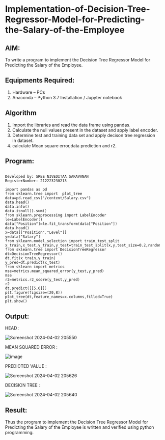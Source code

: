 # Implementation-of-Decision-Tree-Regressor-Model-for-Predicting-the-Salary-of-the-Employee

## AIM:
To write a program to implement the Decision Tree Regressor Model for Predicting the Salary of the Employee.

## Equipments Required:
1. Hardware – PCs
2. Anaconda – Python 3.7 Installation / Jupyter notebook

## Algorithm
1. Import the libraries and read the data frame using pandas.
2. Calculate the null values present in the dataset and apply label encoder.
3. Determine test and training data set and apply decison tree regression in dataset.
4. calculate Mean square error,data prediction and r2.

## Program:
```

Developed by: SREE NIVEDITAA SARAVANAN
RegisterNumber: 212223230213

```
```
import pandas as pd
from sklearn.tree import  plot_tree
data=pd.read_csv("/content/Salary.csv")
data.head()
data.info()
data.isnull().sum()
from sklearn.preprocessing import LabelEncoder
le=LabelEncoder()
data["Position"]=le.fit_transform(data["Position"])
data.head()
x=data[["Position","Level"]]
y=data["Salary"]
from sklearn.model_selection import train_test_split
x_train,x_test,y_train,y_test=train_test_split(x,y,test_size=0.2,random_state=2)
from sklearn.tree import DecisionTreeRegressor
dt=DecisionTreeRegressor()
dt.fit(x_train,y_train)
y_pred=dt.predict(x_test)
from sklearn import metrics
mse=metrics.mean_squared_error(y_test,y_pred)
mse
r2=metrics.r2_score(y_test,y_pred)
r2
dt.predict([[5,6]])
plt.figure(figsize=(20,8))
plot_tree(dt,feature_names=x.columns,filled=True)
plt.show()
```

## Output:
HEAD :

![Screenshot 2024-04-02 205550](https://github.com/sreeniveditaa/Implementation-of-Decision-Tree-Regressor-Model-for-Predicting-the-Salary-of-the-Employee/assets/147473268/1a86df38-3b03-4d75-a5fb-622493747e8e)

MEAN SQUARED ERROR :

![image](https://github.com/sreeniveditaa/Implementation-of-Decision-Tree-Regressor-Model-for-Predicting-the-Salary-of-the-Employee/assets/147473268/66ebd06a-b135-4228-aef3-b5d4e4b34e23)

PREDICTED VALUE :

![Screenshot 2024-04-02 205626](https://github.com/sreeniveditaa/Implementation-of-Decision-Tree-Regressor-Model-for-Predicting-the-Salary-of-the-Employee/assets/147473268/997b45a7-45c1-4466-9ea4-48bbd0aae7c7)

DECISION TREE :

![Screenshot 2024-04-02 205640](https://github.com/sreeniveditaa/Implementation-of-Decision-Tree-Regressor-Model-for-Predicting-the-Salary-of-the-Employee/assets/147473268/bf3388fa-6405-4f98-9320-d24c8dfd537c)


## Result:
Thus the program to implement the Decision Tree Regressor Model for Predicting the Salary of the Employee is written and verified using python programming.
